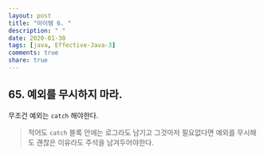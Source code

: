 ```yaml
---
layout: post
title: "아이템 6. "
description: " "
date: 2020-01-30
tags: [java, Effective-Java-3]
comments: true
share: true
---
```


## 65. 예외를 무시하지 마라.

무조건 예외는 ```catch``` 해야한다.

> 적어도 ```catch``` 블록 안에는 로그라도 남기고 그것마저 필요없다면 예외를 무시해도 괜찮은 이유라도 주석을 남겨두어야한다.
